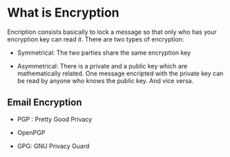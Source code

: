 # What is Encryption

Encription consists basically to lock a message so that only who has your encryption key can read it. There are two types of encryption:

- Symmetrical: The two parties share the same encryption key

- Asymmetrical: There is a private and a public key which are mathematically related. One message encripted with the private key can be read by anyone who knows the public key. And vice versa.

## Email Encryption

- PGP : Pretty Good Privacy

- OpenPGP

- GPG: GNU Privacy Guard
